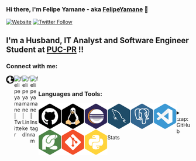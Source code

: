 ### Hi there, I'm Felipe Yamane - aka [FelipeYamane][website] 👋

[![Website](https://img.shields.io/website?label=felipeyamane.com&style=for-the-badge&url=https%3A%2F%2Ffelipeyamane.com)](https://felipeyamane.com)
[![Twitter Follow](https://img.shields.io/twitter/follow/felipeyamane?color=1DA1F2&logo=twitter&style=for-the-badge)](https://twitter.com/intent/follow?original_referer=https%3A%2F%2Fgithub.com%2Ffelipeyamane&screen_name=felipeyamane)

## I'm a Husband, IT Analyst and Software Engineer Student at [PUC-PR][pucpr] !!
<!--
- 🔭 I just launched my first course: [Become A VS Code SuperHero!][course]!
- 🌱 I’m currently learning everything 🤣
- 👯 I’m looking to collaborate with other content creators
- 🥅 2020 Goals: Contribute more to Open Source projects
- ⚡ Fun fact: I love to draw and play guitar / drums
-->

### Connect with me:

[<img align="left" alt="felipeyamane.com" width="22px" src="https://raw.githubusercontent.com/iconic/open-iconic/master/svg/globe.svg" />][website]
[<img align="left" alt="felipeyamane | Twitter" width="22px" src="https://cdn.jsdelivr.net/npm/simple-icons@v3/icons/twitter.svg" />][twitter]
[<img align="left" alt="felipeyamane | LinkedIn" width="22px" src="https://cdn.jsdelivr.net/npm/simple-icons@v3/icons/linkedin.svg" />][linkedin]
[<img align="left" alt="felipeyamane | Instagram" width="22px" src="https://cdn.jsdelivr.net/npm/simple-icons@v3/icons/instagram.svg" />][instagram]
<br>
### Languages and Tools:


<div>
  <img align= "left" width ="63" alt ="github" src ="images/github.png"/>
  <img align= "left" width ="63" alt ="linux" src ="images/linux.png"/>
  <img align= "left" width ="63" alt ="eclipse" src ="images/eclipse.png"/>
  <img align= "left" width ="63" alt ="mysql" src ="images/mysql.png"/>
  <img align= "left" width="63" alt = "postgresql" src ="images/postgresql.png"/>
  <img align= "left" width="63" alt = "vscode" src ="images/vscode.png"/>
  <img align= "left" width="63" alt = "pycharm" src ="images/pycharm.png"/>
  <img align= "left" width="63" alt = "git" src ="images/git.png"/>
  <img align= "left" width="63" alt = "python" src ="images/python.png"/>
</div>

</details>

<br>
<details>
  <br><summary>:zap: GitHub Stats</summary><br/>
  <img align="left" alt="FelipeYamane GitHub Stats" src="https://github-readme-stats.codestackr.vercel.app/api?username=felipeyamane&show_icons=true&hide_border=true" />
</details>
<br/>


[website]: https://felipeyamane.com
[twitter]: https://twitter.com/felipeyamane
[instagram]: https://instagram.com/felipeyamane
[linkedin]: https://linkedin.com/in/felipeyamane
[pucpr]: https://www.pucpr.br
